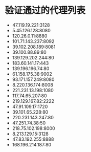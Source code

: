 # 验证通过的代理列表

 - 47.119.19.221:3128
 - 5.45.126.128:8080
 - 120.26.0.11:8880
 - 101.71.143.237:8092
 - 39.102.208.189:8081
 - 39.100.88.89:80
 - 139.129.202.244:80
 - 183.60.141.17:443
 - 139.196.196.74:80
 - 61.158.175.38:9002
 - 93.171.157.249:8080
 - 8.220.136.174:8008
 - 221.231.13.198:1080
 - 117.74.65.207:80
 - 219.129.167.82:2222
 - 47.91.109.17:1720
 - 39.101.65.228:80
 - 220.231.143.247:80
 - 47.251.74.38:50
 - 218.75.102.198:8000
 - 8.213.129.15:3128
 - 47.83.192.255:8888
 - 168.196.214.187:80
